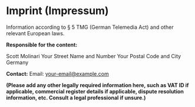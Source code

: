 # Imprint (Impressum)

Information according to § 5 TMG (German Telemedia Act) and other relevant European laws.

**Responsible for the content:**

Scott Molinari
Your Street Name and Number
Your Postal Code and City
Germany

**Contact:**
Email: your-email@example.com

**(Please add any other legally required information here, such as VAT ID if applicable, commercial register details if applicable, dispute resolution information, etc. Consult a legal professional if unsure.)**